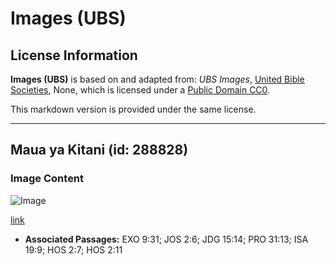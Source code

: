 # Images (UBS)

## License Information

**Images (UBS)** is based on and adapted from: _UBS Images_, [United Bible Societies](https://unitedbiblesocieties.org/), None, which is licensed under a [Public Domain CC0](https://creativecommons.org/public-domain/cc0/).

This markdown version is provided under the same license.



--------------------------------

## Maua ya Kitani (id: 288828)

### Image Content

![Image](https://cdn.aquifer.bible/aquifer-content/resources/Media/WEB-0233_flax_flowers.jpg)

[link](https://cdn.aquifer.bible/aquifer-content/resources/Media/WEB-0233_flax_flowers.jpg)

* **Associated Passages:** EXO 9:31; JOS 2:6; JDG 15:14; PRO 31:13; ISA 19:9; HOS 2:7; HOS 2:11

